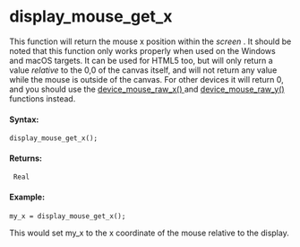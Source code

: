 # display_mouse_get_x

This function will return the mouse x position within the *screen* . It
should be noted that this function only works properly when used on the
Windows and macOS targets. It can be used for HTML5 too, but will only
return a value *relative* to the 0,0 of the canvas itself, and will not
return any value while the mouse is outside of the canvas. For other
devices it will return 0, and you should use the [ device_mouse_raw_x()
](../Game_Input/Device_Input/device_mouse_raw_x) and [
device_mouse_raw_y()
](../Game_Input/Device_Input/device_mouse_raw_y) functions instead.

#### Syntax:

``` gml
display_mouse_get_x();
```

#### Returns:

``` gml
 Real
```

#### Example:

``` gml
my_x = display_mouse_get_x();
```

This would set my_x to the x coordinate of the mouse relative to the
display.

